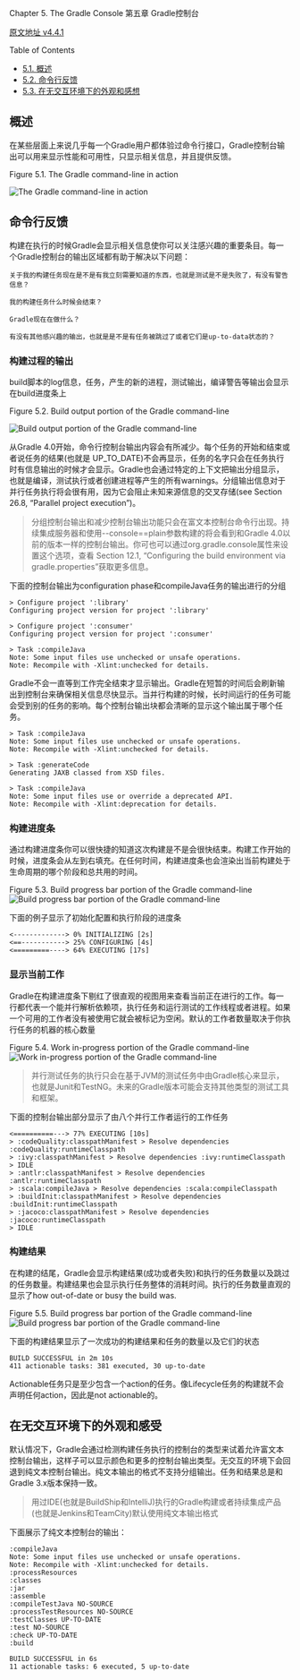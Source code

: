 Chapter 5. The Gradle Console
第五章 Gradle控制台

[原文地址 v4.4.1](https://docs.gradle.org/current/userguide/console.html)

Table of Contents

* [5.1. 概述](#概述)
* [5.2. 命令行反馈](#命令行反馈)
* [5.3. 在无交互环境下的外观和感想](#在无交互环境下的外观和感受)

## 概述

在某些层面上来说几乎每一个Gradle用户都体验过命令行接口，Gradle控制台输出可以用来显示性能和可用性，只显示相关信息，并且提供反馈。

Figure 5.1. The Gradle command-line in action

![The Gradle command-line in action](https://docs.gradle.org/current/userguide/img/console-animation.gif)


## 命令行反馈

构建在执行的时候Gradle会显示相关信息使你可以关注感兴趣的重要条目。每一个Gradle控制台的输出区域都有助于解决以下问题：

    关于我的构建任务现在是不是有我立刻需要知道的东西，也就是测试是不是失败了，有没有警告信息？

    我的构建任务什么时候会结束？

    Gradle现在在做什么？

    有没有其他感兴趣的输出，也就是是不是有任务被跳过了或者它们是up-to-data状态的？

###  构建过程的输出

build脚本的log信息，任务，产生的新的进程，测试输出，编译警告等输出会显示在build进度条上

Figure 5.2. Build output portion of the Gradle command-line

![Build output portion of the Gradle command-line](https://docs.gradle.org/current/userguide/img/console-build-output.jpg)

从Gradle 4.0开始，命令行控制台输出内容会有所减少。每个任务的开始和结束或者说任务的结果(也就是 UP_TO_DATE)不会再显示，任务的名字只会在任务执行时有信息输出的时候才会显示。Gradle也会通过特定的上下文把输出分组显示，也就是编译，测试执行或者创建进程等产生的所有warnings。分组输出信息对于并行任务执行将会很有用，因为它会阻止未知来源信息的交叉存储(see Section 26.8, “Parallel project execution”)。

> 分组控制台输出和减少控制台输出功能只会在富文本控制台命令行出现。持续集成服务器和使用--console==plain参数构建的将会看到和Gradle 4.0以前的版本一样的控制台输出。你可也可以通过org.gradle.console属性来设置这个选项，查看 Section 12.1, “Configuring the build environment via gradle.properties”获取更多信息。

下面的控制台输出为configuration phase和compileJava任务的输出进行的分组
~~~
> Configure project ':library'
Configuring project version for project ':library'

> Configure project ':consumer'
Configuring project version for project ':consumer'

> Task :compileJava
Note: Some input files use unchecked or unsafe operations.
Note: Recompile with -Xlint:unchecked for details.
~~~
Gradle不会一直等到工作完全结束才显示输出。Gradle在短暂的时间后会刷新输出到控制台来确保相关信息尽快显示。当并行构建的时候，长时间运行的任务可能会受到别的任务的影响。每个控制台输出块都会清晰的显示这个输出属于哪个任务。
~~~
> Task :compileJava
Note: Some input files use unchecked or unsafe operations.
Note: Recompile with -Xlint:unchecked for details.

> Task :generateCode
Generating JAXB classed from XSD files.

> Task :compileJava
Note: Some input files use or override a deprecated API.
Note: Recompile with -Xlint:deprecation for details.
~~~

### 构建进度条

通过构建进度条你可以很快捷的知道这次构建是不是会很快结束。构建工作开始的时候，进度条会从左到右填充。在任何时间，构建进度条也会渲染出当前构建处于生命周期的哪个阶段和总共用的时间。

Figure 5.3. Build progress bar portion of the Gradle command-line
![Build progress bar portion of the Gradle command-line](https://docs.gradle.org/current/userguide/img/console-build-progress-bar.jpg)

下面的例子显示了初始化配置和执行阶段的进度条
~~~
<-------------> 0% INITIALIZING [2s]
<==-----------> 25% CONFIGURING [4s]
<=========----> 64% EXECUTING [17s]
~~~

### 显示当前工作

Gradle在构建进度条下剔红了很直观的视图用来查看当前正在进行的工作。每一行都代表一个能并行解析依赖项，执行任务和运行测试的工作线程或者进程。如果一个可用的工作者没有被使用它就会被标记为空闲。默认的工作者数量取决于你执行任务的机器的核心数量

Figure 5.4. Work in-progress portion of the Gradle command-line
![Work in-progress portion of the Gradle command-line](https://docs.gradle.org/current/userguide/img/console-work-in-progress.jpg)

> 并行测试任务的执行只会在基于JVM的测试任务中由Gradle核心来显示，也就是Junit和TestNG。未来的Gradle版本可能会支持其他类型的测试工具和框架。

下面的控制台输出部分显示了由八个并行工作者运行的工作任务
~~~
<==========---> 77% EXECUTING [10s]
> :codeQuality:classpathManifest > Resolve dependencies :codeQuality:runtimeClasspath
> :ivy:classpathManifest > Resolve dependencies :ivy:runtimeClasspath
> IDLE
> :antlr:classpathManifest > Resolve dependencies :antlr:runtimeClasspath
> :scala:compileJava > Resolve dependencies :scala:compileClasspath
> :buildInit:classpathManifest > Resolve dependencies :buildInit:runtimeClasspath
> :jacoco:classpathManifest > Resolve dependencies :jacoco:runtimeClasspath
> IDLE
~~~

### 构建结果

在构建的结尾，Gradle会显示构建结果(成功或者失败)和执行的任务数量以及跳过的任务数量。构建结果也会显示执行任务整体的消耗时间。执行的任务数量直观的显示了how out-of-date or busy the build was.

Figure 5.5. Build progress bar portion of the Gradle command-line
![Build progress bar portion of the Gradle command-line](https://docs.gradle.org/current/userguide/img/console-build-result.jpg)

下面的构建结果显示了一次成功的构建结果和任务的数量以及它们的状态
~~~
BUILD SUCCESSFUL in 2m 10s
411 actionable tasks: 381 executed, 30 up-to-date
~~~
Actionable任务只是至少包含一个action的任务。像Lifecycle任务的构建就不会声明任何action，因此是not actionable的。

## 在无交互环境下的外观和感受

默认情况下，Gradle会通过检测构建任务执行的控制台的类型来试着允许富文本控制台输出，这样子可以显示颜色和更多的控制台输出类型。无交互的环境下会回退到纯文本控制台输出。纯文本输出的格式不支持分组输出。任务和结果总是和Gradle 3.x版本保持一致。

> 用过IDE(也就是BuildShip和IntelliJ)执行的Gradle构建或者持续集成产品(也就是Jenkins和TeamCity)默认使用纯文本输出格式

下面展示了纯文本控制台的输出：

~~~
:compileJava
Note: Some input files use unchecked or unsafe operations.
Note: Recompile with -Xlint:unchecked for details.
:processResources
:classes
:jar
:assemble
:compileTestJava NO-SOURCE
:processTestResources NO-SOURCE
:testClasses UP-TO-DATE
:test NO-SOURCE
:check UP-TO-DATE
:build

BUILD SUCCESSFUL in 6s
11 actionable tasks: 6 executed, 5 up-to-date
~~~